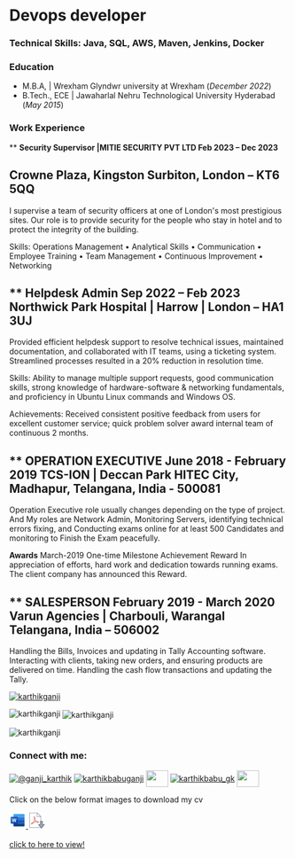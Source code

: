 # Devops developer
### Technical Skills: Java, SQL, AWS, Maven, Jenkins, Docker

### Education							       		
- M.B.A, 	| Wrexham Glyndwr university at Wrexham (_December 2022_)	 			        		
- B.Tech., ECE | Jawaharlal Nehru Technological University Hyderabad (_May 2015_)

### Work Experience
**  **Security Supervisor |MITIE SECURITY PVT LTD Feb 2023 – Dec 2023**  </br>

Crowne Plaza, Kingston Surbiton, London – KT6 5QQ 
--------------------------------------------------
I supervise a team of security officers at one of London's most prestigious sites. Our role is to provide security for the people who stay in hotel and to protect the integrity of the building. 

Skills: Operations Management • Analytical Skills • Communication • Employee Training • Team Management • Continuous Improvement • Networking

** **Helpdesk Admin  Sep 2022 – Feb 2023**  
Northwick Park Hospital | Harrow | London – HA1 3UJ 
--------------------------------------------------- 
Provided efficient helpdesk support to resolve technical issues, maintained documentation, and collaborated with IT teams, using a ticketing system. Streamlined processes resulted in a 20% reduction in resolution time.

 Skills: Ability to manage multiple support requests, good communication skills, strong knowledge of hardware-software & networking fundamentals, and proficiency in Ubuntu Linux commands and Windows OS.

Achievements: Received consistent positive feedback from users for excellent customer service; quick problem solver award internal team of continuous 2 months.

  
** **OPERATION EXECUTIVE June 2018 - February 2019** 
TCS-ION | Deccan Park HITEC City, Madhapur, Telangana, India - 500081  
---------------------------------------------------------------------  
Operation Executive role usually changes depending on the type of project. And My roles are Network Admin, Monitoring Servers, identifying technical errors fixing, and Conducting exams online for at least 500 Candidates and monitoring to Finish the Exam peacefully.

**Awards**
March-2019 
One-time Milestone Achievement Reward 
In appreciation of efforts, hard work and dedication towards running exams. The client company has announced this Reward.


** **SALESPERSON February 2019 - March 2020** 
Varun Agencies | Charbouli, Warangal Telangana, India – 506002 
--------------------------------------------------------------- 
Handling the Bills, Invoices and updating in Tally Accounting software. Interacting with clients, taking new orders, and ensuring products are delivered on time. Handling the cash flow transactions and updating the Tally.



<p align="left"> <a href="https://github.com/ryo-ma/github-profile-trophy"><img src="https://github-profile-trophy.vercel.app/?username=karthikganji" alt="karthikganji" /></a> </p>

<p><img align="left" src="https://github-readme-stats.vercel.app/api/top-langs?username=karthikganji&show_icons=true&locale=en&layout=compact" alt="karthikganji" /></p>

<p>&nbsp;<img align="center" src="https://github-readme-stats.vercel.app/api?username=karthikganji&show_icons=true&locale=en" alt="karthikganji" /></p>

<p><img align="center" src="https://github-readme-streak-stats.herokuapp.com/?user=karthikganji&" alt="karthikganji" /></p>

### Connect with me:

<p align="left">
<a href="https://twitter.com/@ganji_karthik" target="blank"><img align="center" src="https://raw.githubusercontent.com/rahuldkjain/github-profile-readme-generator/master/src/images/icons/Social/twitter.svg" alt="@ganji_karthik" height="30" width="40" /></a>
<a href="https://linkedin.com/in/karthikbabuganji" target="blank"><img align="center" src="https://raw.githubusercontent.com/rahuldkjain/github-profile-readme-generator/master/src/images/icons/Social/linked-in-alt.svg" alt="karthikbabuganji" height="30" width="40" /></a>
<a href="https://fb.com/" target="blank"><img align="center" src="https://raw.githubusercontent.com/rahuldkjain/github-profile-readme-generator/master/src/images/icons/Social/facebook.svg" alt="" height="30" width="40" /></a>
<a href="https://instagram.com/karthikbabu_gk" target="blank"><img align="center" src="https://raw.githubusercontent.com/rahuldkjain/github-profile-readme-generator/master/src/images/icons/Social/instagram.svg" alt="karthikbabu_gk" height="30" width="40" /></a>
<a href="https://www.youtube.com/@nayamediaworks" target="blank"><img align="center" src="https://raw.githubusercontent.com/rahuldkjain/github-profile-readme-generator/master/src/images/icons/Social/youtube.svg" alt="" height="30" width="40" /></a>
</p>

<p>Click on the below format images to download my cv<p>
<a href="https://raw.githubusercontent.com/karthikganji/karthikganji.github.io/main/assets/cvfiles/CV.docx" download>
  <img src="https://raw.githubusercontent.com/karthikganji/karthikganji.github.io/main/assets/img/msword.png" alt="mswordimage">
</a> 
<a href="https://raw.githubusercontent.com/karthikganji/karthikganji.github.io/main/assets/cvfiles/CV.pdf" download>
  <img src="https://raw.githubusercontent.com/karthikganji/karthikganji.github.io/main/assets/img/pdf.png" alt="pdfimage">
</a> 
<br>
<br>
<a href="https://www.github.com/karthikganji/karthikganji.github.io/blob/main/assets/cvfiles/CV.pdf" target="_blank">click to here to view!</a>

